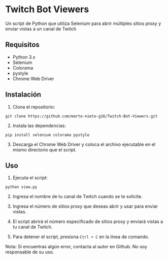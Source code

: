 # Twitch Bot Viewers

Un script de Python que utiliza Selenium para abrir múltiples sitios proxy y enviar vistas a un canal de Twitch

## Requisitos

- Python 3.x
- Selenium
- Colorama
- pystyle
- Chrome Web Driver

## Instalación

1. Clona el repositorio:

```
git clone https://github.com/marto-nieto-g16/Twitch-Bot-Viewers.git
```

2. Instala las dependencias:

```
pip install selenium colorama pystyle
```

3. Descarga el Chrome Web Driver y coloca el archivo ejecutable en el mismo directorio que el script.

## Uso

1. Ejecuta el script:

```
python view.py
```

2. Ingresa el nombre de tu canal de Twitch cuando se te solicite.

3. Ingresa el número de sitios proxy que deseas abrir y usar para enviar vistas.

4. El script abrirá el número especificado de sitios proxy y enviará vistas a tu canal de Twitch.

5. Para detener el script, presiona `Ctrl + C` en la línea de comando.

Nota: Si encuentras algún error, contacta al autor en Github.
No soy responsable de su uso.

